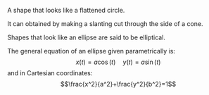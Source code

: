 A shape that looks like a flattened circle.

It can obtained by making a slanting cut through the side of a cone.

Shapes that look like an ellipse are said to be elliptical.

The general equation of an ellipse given parametrically is:
$$x(t)=a\cos(t)\quad y(t)=a\sin(t)$$ 
and in Cartesian coordinates:
$$\frac{x^2}{a^2}+\frac{y^2}{b^2}=1$$
